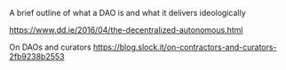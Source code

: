 A brief outline of what a DAO is and what it delivers ideologically

https://www.dd.ie/2016/04/the-decentralized-autonomous.html

On DAOs and curators
https://blog.slock.it/on-contractors-and-curators-2fb9238b2553